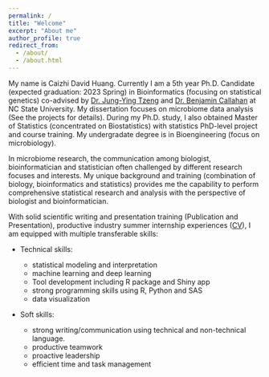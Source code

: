 ```yaml
---
permalink: /
title: "Welcome"
excerpt: "About me"
author_profile: true
redirect_from: 
  - /about/
  - /about.html
---
```


My name is Caizhi David Huang. Currently I am a 5th year Ph.D. Candidate (expected graduation: 2023 Spring) in Bioinformatics (focusing on statistical genetics) co-advised by [Dr. Jung-Ying Tzeng](https://www4.stat.ncsu.edu/~jytzeng/) and [Dr. Benjamin Callahan](https://callahanlab.cvm.ncsu.edu/team/) at NC State University. My dissertation focuses on microbiome data analysis (See the projects for details). During my Ph.D. study, I also obtained Master of Statistics (concentrated on Biostatistics) with statistics PhD-level project and course training. My undergradate degree is in Bioengineering (focus on microbiology).

In microbiome research, the communication among biologist, bioinformatician and statistician often challenged by different research focuses and interests. My unique background and training (combination of biology, bioinformatics and statistics) provides me the capability to perform comprehensive statistical research and analysis with the perspective of biologist and bioinformatician.

With solid scientific writing and presentation training (Publication and Presentation), productive industry summer internship experiences ([CV](http://hczdaivd.github.io/files/DavidHuangResume.pdf)), I am equipped with multiple transferable skills:

  * Technical skills:
    * statistical modeling and interpretation
    * machine learning and deep learning
    * Tool development including R package and Shiny app
    * strong programming skills using R, Python and SAS
    * data visualization


  * Soft skills:
    * strong writing/communication using technical and non-technical language.
    * productive teamwork
    * proactive leadership
    * efficient time and task management








